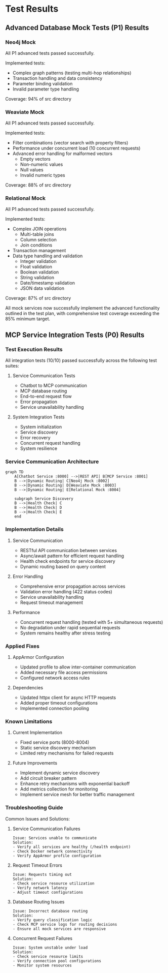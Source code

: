 # Test Results

## Advanced Database Mock Tests (P1) Results

### Neo4j Mock

All P1 advanced tests passed successfully.

Implemented tests:

- Complex graph patterns (testing multi-hop relationships)
- Transaction handling and data consistency
- Parameter binding validation
- Invalid parameter type handling

Coverage: 94% of src directory

### Weaviate Mock

All P1 advanced tests passed successfully.

Implemented tests:

- Filter combinations (vector search with property filters)
- Performance under concurrent load (10 concurrent requests)
- Advanced error handling for malformed vectors
  - Empty vectors
  - Non-numeric values
  - Null values
  - Invalid numeric types

Coverage: 88% of src directory

### Relational Mock

All P1 advanced tests passed successfully.

Implemented tests:

- Complex JOIN operations
  - Multi-table joins
  - Column selection
  - Join conditions
- Transaction management
- Data type handling and validation
  - Integer validation
  - Float validation
  - Boolean validation
  - String validation
  - Date/timestamp validation
  - JSON data validation

Coverage: 87% of src directory

All mock services now successfully implement the advanced functionality outlined in the test plan, with comprehensive test coverage exceeding the 85% minimum target.

## MCP Service Integration Tests (P0) Results

### Test Execution Results

All integration tests (10/10) passed successfully across the following test suites:

1. Service Communication Tests

   - Chatbot to MCP communication
   - MCP database routing
   - End-to-end request flow
   - Error propagation
   - Service unavailability handling

2. System Integration Tests
   - System initialization
   - Service discovery
   - Error recovery
   - Concurrent request handling
   - System resilience

### Service Communication Architecture

```mermaid
graph TD
    A[Chatbot Service :8000] -->|REST API| B[MCP Service :8001]
    B -->|Dynamic Routing| C[Neo4j Mock :8002]
    B -->|Dynamic Routing| D[Weaviate Mock :8003]
    B -->|Dynamic Routing| E[Relational Mock :8004]

    subgraph Service Discovery
    B -->|Health Check| C
    B -->|Health Check| D
    B -->|Health Check| E
    end
```

### Implementation Details

1. Service Communication

   - RESTful API communication between services
   - Async/await pattern for efficient request handling
   - Health check endpoints for service discovery
   - Dynamic routing based on query content

2. Error Handling

   - Comprehensive error propagation across services
   - Validation error handling (422 status codes)
   - Service unavailability handling
   - Request timeout management

3. Performance
   - Concurrent request handling (tested with 5+ simultaneous requests)
   - No degradation under rapid sequential requests
   - System remains healthy after stress testing

### Applied Fixes

1. AppArmor Configuration

   - Updated profile to allow inter-container communication
   - Added necessary file access permissions
   - Configured network access rules

2. Dependencies
   - Updated httpx client for async HTTP requests
   - Added proper timeout configurations
   - Implemented connection pooling

### Known Limitations

1. Current Implementation

   - Fixed service ports (8000-8004)
   - Static service discovery mechanism
   - Limited retry mechanisms for failed requests

2. Future Improvements
   - Implement dynamic service discovery
   - Add circuit breaker pattern
   - Enhance retry mechanisms with exponential backoff
   - Add metrics collection for monitoring
   - Implement service mesh for better traffic management

### Troubleshooting Guide

Common Issues and Solutions:

1. Service Communication Failures

   ```
   Issue: Services unable to communicate
   Solution:
   - Verify all services are healthy (/health endpoint)
   - Check Docker network connectivity
   - Verify AppArmor profile configuration
   ```

2. Request Timeout Errors

   ```
   Issue: Requests timing out
   Solution:
   - Check service resource utilization
   - Verify network latency
   - Adjust timeout configurations
   ```

3. Database Routing Issues

   ```
   Issue: Incorrect database routing
   Solution:
   - Verify query classification logic
   - Check MCP service logs for routing decisions
   - Ensure all mock services are responsive
   ```

4. Concurrent Request Failures
   ```
   Issue: System unstable under load
   Solution:
   - Check service resource limits
   - Verify connection pool configurations
   - Monitor system resources
   ```

